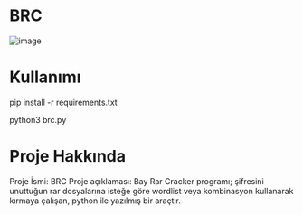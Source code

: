 # BRC
![image](https://github.com/baycpp/BRC/assets/124257665/ab713bd4-4e05-4467-a814-040c39baa271)


# Kullanımı
pip install -r requirements.txt


python3 brc.py


# Proje Hakkında
Proje İsmi: BRC
Proje açıklaması:
Bay Rar Cracker programı; şifresini unuttuğun rar dosyalarına isteğe göre wordlist veya kombinasyon kullanarak kırmaya çalışan, python ile yazılmış bir araçtır.
